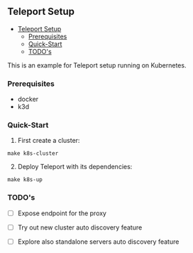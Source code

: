 ## Teleport Setup

- [Teleport Setup](#teleport-setup)
  - [Prerequisites](#prerequisites)
  - [Quick-Start](#quick-start)
  - [TODO's](#todos)

This is an example for Teleport setup running on Kubernetes.

### Prerequisites

- docker
- k3d

### Quick-Start

1. First create a cluster:
```
make k8s-cluster
```

2. Deploy Teleport with its dependencies:
```
make k8s-up
```

### TODO's

- [ ] Expose endpoint for the proxy
- [ ] Try out new cluster auto discovery feature
- [ ] Explore also standalone servers auto discovery feature
  